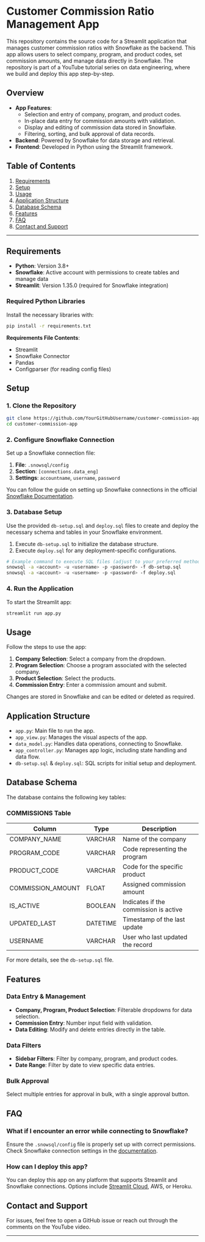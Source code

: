 
# Customer Commission Ratio Management App

This repository contains the source code for a Streamlit application that manages customer commission ratios with Snowflake as the backend. This app allows users to select company, program, and product codes, set commission amounts, and manage data directly in Snowflake. The repository is part of a YouTube tutorial series on data engineering, where we build and deploy this app step-by-step.

## Overview

- **App Features**:
  - Selection and entry of company, program, and product codes.
  - In-place data entry for commission amounts with validation.
  - Display and editing of commission data stored in Snowflake.
  - Filtering, sorting, and bulk approval of data records.
- **Backend**: Powered by Snowflake for data storage and retrieval.
- **Frontend**: Developed in Python using the Streamlit framework.

## Table of Contents

1. [Requirements](#requirements)
2. [Setup](#setup)
3. [Usage](#usage)
4. [Application Structure](#application-structure)
5. [Database Schema](#database-schema)
6. [Features](#features)
7. [FAQ](#faq)
8. [Contact and Support](#contact-and-support)

---

## Requirements

- **Python**: Version 3.8+
- **Snowflake**: Active account with permissions to create tables and manage data
- **Streamlit**: Version 1.35.0 (required for Snowflake integration)

### Required Python Libraries

Install the necessary libraries with:

```bash
pip install -r requirements.txt
```

**Requirements File Contents**:
- Streamlit
- Snowflake Connector
- Pandas
- Configparser (for reading config files)

## Setup

### 1. Clone the Repository

```bash
git clone https://github.com/YourGitHubUsername/customer-commission-app.git
cd customer-commission-app
```

### 2. Configure Snowflake Connection

Set up a Snowflake connection file:
1. **File**: `.snowsql/config`
2. **Section**: `[connections.data_eng]`
3. **Settings**: `accountname`, `username`, `password`

You can follow the guide on setting up Snowflake connections in the official [Snowflake Documentation](https://docs.snowflake.com/).

### 3. Database Setup

Use the provided `db-setup.sql` and `deploy.sql` files to create and deploy the necessary schema and tables in your Snowflake environment.

1. Execute `db-setup.sql` to initialize the database structure.
2. Execute `deploy.sql` for any deployment-specific configurations.

```bash
# Example command to execute SQL files (adjust to your preferred method)
snowsql -a <account> -u <username> -p <password> -f db-setup.sql
snowsql -a <account> -u <username> -p <password> -f deploy.sql
```

### 4. Run the Application

To start the Streamlit app:

```bash
streamlit run app.py
```

## Usage

Follow the steps to use the app:
1. **Company Selection**: Select a company from the dropdown.
2. **Program Selection**: Choose a program associated with the selected company.
3. **Product Selection**: Select the products.
4. **Commission Entry**: Enter a commission amount and submit.

Changes are stored in Snowflake and can be edited or deleted as required.

## Application Structure

- `app.py`: Main file to run the app.
- `app_view.py`: Manages the visual aspects of the app.
- `data_model.py`: Handles data operations, connecting to Snowflake.
- `app_controller.py`: Manages app logic, including state handling and data flow.
- `db-setup.sql` & `deploy.sql`: SQL scripts for initial setup and deployment.

## Database Schema

The database contains the following key tables:

### COMMISSIONS Table

| Column          | Type        | Description                                 |
|-----------------|-------------|---------------------------------------------|
| COMPANY_NAME    | VARCHAR     | Name of the company                         |
| PROGRAM_CODE    | VARCHAR     | Code representing the program               |
| PRODUCT_CODE    | VARCHAR     | Code for the specific product               |
| COMMISSION_AMOUNT | FLOAT     | Assigned commission amount                  |
| IS_ACTIVE       | BOOLEAN     | Indicates if the commission is active       |
| UPDATED_LAST    | DATETIME    | Timestamp of the last update                |
| USERNAME        | VARCHAR     | User who last updated the record            |

For more details, see the `db-setup.sql` file.

## Features

### Data Entry & Management

- **Company, Program, Product Selection**: Filterable dropdowns for data selection.
- **Commission Entry**: Number input field with validation.
- **Data Editing**: Modify and delete entries directly in the table.

### Data Filters

- **Sidebar Filters**: Filter by company, program, and product codes.
- **Date Range**: Filter by date to view specific data entries.

### Bulk Approval

Select multiple entries for approval in bulk, with a single approval button.

## FAQ

### What if I encounter an error while connecting to Snowflake?
Ensure the `.snowsql/config` file is properly set up with correct permissions. Check Snowflake connection settings in the [documentation](https://docs.snowflake.com/).

### How can I deploy this app?
You can deploy this app on any platform that supports Streamlit and Snowflake connections. Options include [Streamlit Cloud](https://streamlit.io/cloud), AWS, or Heroku.

## Contact and Support

For issues, feel free to open a GitHub issue or reach out through the comments on the YouTube video.

---
